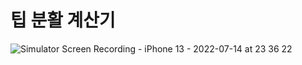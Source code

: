 #  팁 분활 계산기 


![Simulator Screen Recording - iPhone 13 - 2022-07-14 at 23 36 22](https://user-images.githubusercontent.com/101173361/179008477-613c0089-e63b-4603-b47d-18bacf600e47.gif)
